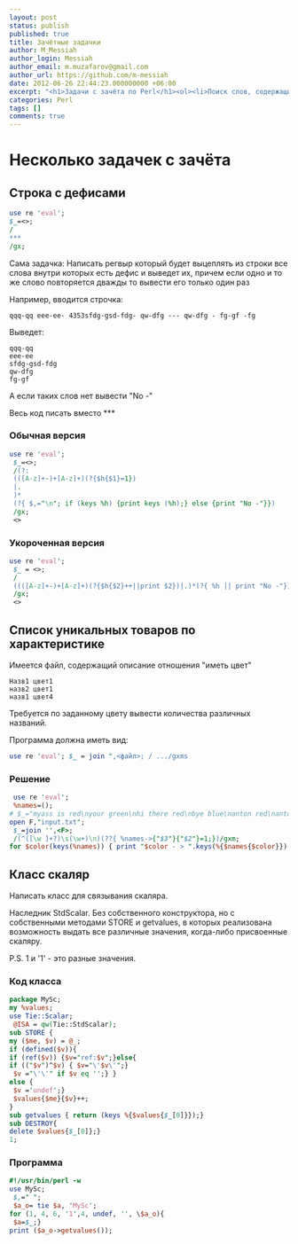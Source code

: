 ```yaml
---
layout: post
status: publish
published: true
title: Зачётные задачки
author: M_Messiah
author_login: Messiah
author_email: m.muzafarov@gmail.com
author_url: https://github.com/m-messiah
date: 2012-06-26 22:44:23.000000000 +06:00
excerpt: "<h1>Задачи с зачёта по Perl</h1><ol><li>Поиск слов, содержащих дефисы</li><li>Список уникальных товаров, по их характеристике</li><li>Написать класс для связывания скаляра</li></ol>"
categories: Perl
tags: []
comments: true
---
```


# Несколько задачек с зачёта #


## Строка с дефисами ##

```perl
use re 'eval';
$_=<>;
/
***
/gx;
```


Сама задачка:
Написать регвыр который будет выцеплять из строки все слова внутри которых есть дефис
и выведет их, причем если одно и то же слово повторяется дважды то вывести его только один раз

Например, вводится строчка:

	qqq-qq eee-ee- 4353sfdg-gsd-fdg- qw-dfg --- qw-dfg - fg-gf -fg

Выведет:

	qqq-qq
	eee-ee
	sfdg-gsd-fdg
	qw-dfg
	fg-gf

А если таких слов нет вывести "No -"

Весь код писать вместо ***

### Обычная версия ###

```perl
use re 'eval';
 $_=<>;
 /(?:
 (([A-z]+-)+[A-z]+)(?{$h{$1}=1})
 |.
 )*
 (?{ $,="\n"; if (keys %h) {print keys (%h);} else {print "No -"}})
 /gx;
 <>
```


### Укороченная версия ###

```perl
use re 'eval';
 $_ = <>;
 /
 ((([A-z]+-)+[A-z]+)(?{$h{$2}++||print $2})|.)*(?{ %h || print "No -"})
 /gx;
 <>
```


## Список уникальных товаров по характеристике ##

Имеется файл, содержащий описание отношения "иметь цвет"

	Назв1 цвет1
	назв2 цвет1
	назв1 цвет4

Требуется по заданному цвету вывести количества различных названий.

Программа должна иметь вид:

```perl
use re 'eval'; $_ = join ",<файл>; / .../gxms
```


### Решение ###

```perl
 use re 'eval';
 %names=();
# $_="myass is red\nyour green\nhi there red\nbye blue\nanton red\nanton red\n";
open F,"input.txt";
 $_=join '',<F>;
 /(^([\w ]+?)\s(\w+)\n)(??{ %names->{"$3"}{"$2"}=1;})/gxm;
for $color(keys(%names)) { print "$color - > ".keys(%{$names{$color}})."\n";}
```


## Класс скаляр ##

Написать класс для связывания скаляра.

Наследник StdScalar. Без собственного конструктора, но с собственными методами STORE и getvalues, в которых реализована возможность выдать все различные значения, когда-либо присвоенные скаляру.

P.S. 1 и '1' - это разные значения.

### Код класса ###

```perl
package MySc;
my %values;
use Tie::Scalar;
 @ISA = qw(Tie::StdScalar);
sub STORE {
my ($me, $v) = @_;
if (defined($v)){
if (ref($v)) {$v="ref:$v";}else{
if (("$v")^$v) { $v="\'$v\'";}
 $v ="\'\'" if $v eq '';} }
else {
 $v ='undef';}
 $values{$me}{$v}++;
}
sub getvalues { return (keys %{$values{$_[0]}});}
sub DESTROY{
delete $values{$_[0]};}
1;
```


### Программа ###

```perl
#!/usr/bin/perl -w
use MySc;
 $,=" ";
 $a_o= tie $a, 'MySc';
for (1, 4, 6, '1',4, undef, '', \$a_o){
 $a=$_;}
print ($a_o->getvalues());
```


